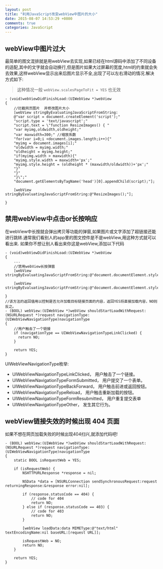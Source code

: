 ```yaml
---
layout: post
title: "利用JavaScript改变webView中图片的大小"
date: 2015-08-07 14:53:29 +0800
comments: true
categories: JavaScript
---
```


## webView中图片过大


最简单的图文混排就是用webView去实现,如果已经在html源码中添加了不同设备的适配,其中的文字就会自动换行,但是图片如果大过屏幕的宽度,html的约束就会失去效果,这样webView显示出来后图片显示不全,出现了可以左右滑动的情况.解决方式如下:
>  这种情况一般 `webView.scalesPageToFit = YES` 也无效

```
- (void)webViewDidFinishLoad:(UIWebView *)webView
{
    //拦截网页图片  并修改图片大小
    [webView stringByEvaluatingJavaScriptFromString:
    @"var script = document.createElement('script');"
    "script.type = 'text/javascript';"
    "script.text = \"function ResizeImages() { "
    "var myimg,oldwidth,oldheight;"
    "var maxwidth=300;" //缩放系数
    "for(var i=0;i <document.images.length;i++){"
    "myimg = document.images[i];"
    "oldwidth = myimg.width;"
    "oldheight = myimg.height;"
    "if(myimg.width > maxwidth){"
    "myimg.style.width = maxwidth+'px';"
    "myimg.style.height = (oldheight * (maxwidth/oldwidth))+'px';"
    "}"
    "}"
    "}\";"
    "document.getElementsByTagName('head')[0].appendChild(script);"];

    [webView stringByEvaluatingJavaScriptFromString:@"ResizeImages();"];

}

```

## 禁用webView中点击or长按响应

在webView中长按就会弹出拷贝等功能的弹窗,如果图片或文字添加了超链接还能进行跳转.通常我们看别人的app里的图文控件是不是webView,用这种方式就可以看出来.
如果你不想让别人看出来你这是webView,添加以下代码

```
- (void)webViewDidFinishLoad:(UIWebView *)webView
{
    ...
    //禁用webView长按弹窗
    [webView stringByEvaluatingJavaScriptFromString:@"document.documentElement.style.webkitUserSelect='none';"];

    [webView stringByEvaluatingJavaScriptFromString:@"document.documentElement.style.webkitTouchCallout='none';"];

}
//该方法的返回值用以控制是否允许加载目标链接页面的内容，返回YES将直接加载内容，NO则反之。
- (BOOL) webView:(UIWebView *)webView shouldStartLoadWithRequest:(NSURLRequest *)request navigationType:(UIWebViewNavigationType)navigationType
{
    //用户触击了一个链接
    if (navigationType == UIWebViewNavigationTypeLinkClicked) {
      return NO;
    }

    return YES;
}

```

UIWebViewNavigationType枚举:

* UIWebViewNavigationTypeLinkClicked，      用户触击了一个链接。
* UIWebViewNavigationTypeFormSubmitted，    用户提交了一个表单。
* UIWebViewNavigationTypeBackForward，      用户触击前进或返回按钮。
* UIWebViewNavigationTypeReload，           用户触击重新加载的按钮。
* UIWebViewNavigationTypeFormResubmitted，  用户重复提交表单
* UIWebViewNavigationTypeOther，            发生其它行为。


## webView链接失效的时候出现 404 页面

如果不想在网页加载失败的时候出现404扫兴,就添加代码吧!

```
- (BOOL) webView:(UIWebView *)webView shouldStartLoadWithRequest:(NSURLRequest *)request navigationType:(UIWebViewNavigationType)navigationType
{
    static BOOL isRequestWeb = YES;

    if (isRequestWeb) {
        NSHTTPURLResponse *response = nil;

        NSData *data = [NSURLConnection sendSynchronousRequest:request   returningResponse:&response error:nil];

        if (response.statusCode == 404) {
            // code for 404
            return NO;
        } else if (response.statusCode == 403) {
            // code for 403
            return NO;
        }

        [webView loadData:data MIMEType:@"text/html" textEncodingName:nil baseURL:[request URL]];

        isRequestWeb = NO;
        return NO;
    }

    return YES;
}

```
